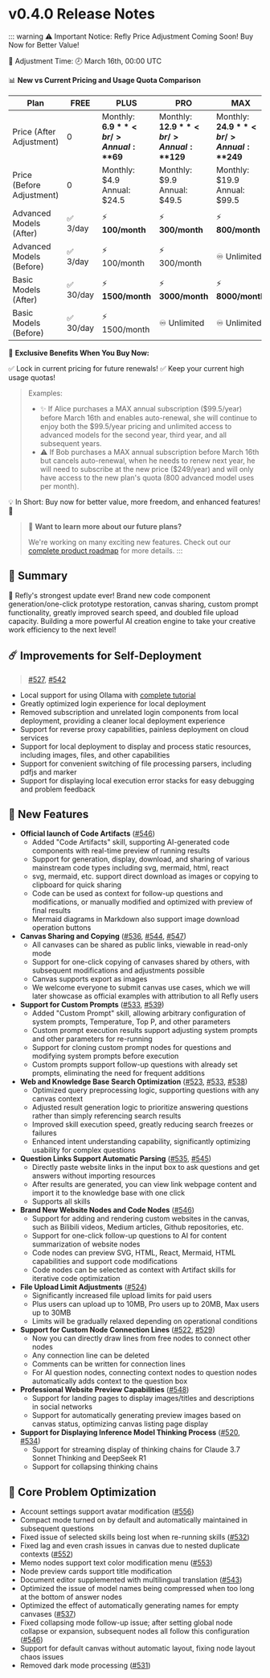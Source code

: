 # v0.4.0 Release Notes

::: warning ⚠️ Important Notice: Refly Price Adjustment Coming Soon! Buy Now for Better Value!

📅 Adjustment Time:
🕗 March 16th, 00:00 UTC

📊 **New vs Current Pricing and Usage Quota Comparison**

| Plan | FREE | PLUS | PRO | MAX |
|------|------|------|-----|-----|
| Price (After Adjustment) | 0 | Monthly: **$6.9** <br/> Annual: **$69** | Monthly: **$12.9** <br/> Annual: **$129** | Monthly: **$24.9** <br/> Annual: **$249** |
| Price (Before Adjustment) | 0 | Monthly: $4.9 <br/> Annual: $24.5 | Monthly: $9.9 <br/> Annual: $49.5 | Monthly: $19.9 <br/> Annual: $99.5 |
| Advanced Models (After) | ✅ 3/day | ⚡️ **100/month** | ⚡️ **300/month** | ⚡️ **800/month** |
| Advanced Models (Before) | ✅ 3/day | ⚡️ 100/month | ⚡️ 300/month | ♾️ Unlimited |
| Basic Models (After) | ✅ 30/day | ⚡️ **1500/month** | ⚡️ **3000/month** | ⚡️ **8000/month** |
| Basic Models (Before) | ✅ 30/day | ⚡️ 1500/month | ♾️ Unlimited | ♾️ Unlimited |

🎁 **Exclusive Benefits When You Buy Now:**

✅ Lock in current pricing for future renewals!
✅ Keep your current high usage quotas!

> Examples:
> - ✨ If Alice purchases a MAX annual subscription ($99.5/year) before March 16th and enables auto-renewal, she will continue to enjoy both the $99.5/year pricing and unlimited access to advanced models for the second year, third year, and all subsequent years.
> - ⚠️ If Bob purchases a MAX annual subscription before March 16th but cancels auto-renewal, when he needs to renew next year, he will need to subscribe at the new price ($249/year) and will only have access to the new plan's quota (800 advanced model uses per month).

💡 In Short:
Buy now for better value, more freedom, and enhanced features! 🚀

> 🚀 **Want to learn more about our future plans?**
> 
> We're working on many exciting new features. Check out our [complete product roadmap](/roadmap) for more details.
:::

## 🦹 Summary

🎉 Refly's strongest update ever! Brand new code component generation/one-click prototype restoration, canvas sharing, custom prompt functionality, greatly improved search speed, and doubled file upload capacity. Building a more powerful AI creation engine to take your creative work efficiency to the next level!

## ☄️ Improvements for Self-Deployment

> [#527](https://github.com/refly-ai/refly/pull/527), [#542](https://github.com/refly-ai/refly/pull/542)

- Local support for using Ollama with [complete tutorial](https://docs.refly.ai/guide/self-deploy/ollama)
- Greatly optimized login experience for local deployment
- Removed subscription and unrelated login components from local deployment, providing a cleaner local deployment experience
- Support for reverse proxy capabilities, painless deployment on cloud services
- Support for local deployment to display and process static resources, including images, files, and other capabilities
- Support for convenient switching of file processing parsers, including pdfjs and marker
- Support for displaying local execution error stacks for easy debugging and problem feedback

## 🌟 New Features

- **Official launch of Code Artifacts** ([#546](https://github.com/refly-ai/refly/pull/546))
  - Added "Code Artifacts" skill, supporting AI-generated code components with real-time preview of running results
  - Support for generation, display, download, and sharing of various mainstream code types including svg, mermaid, html, react
  - svg, mermaid, etc. support direct download as images or copying to clipboard for quick sharing
  - Code can be used as context for follow-up questions and modifications, or manually modified and optimized with preview of final results
  - Mermaid diagrams in Markdown also support image download operation buttons
- **Canvas Sharing and Copying** ([#536](https://github.com/refly-ai/refly/pull/536), [#544](https://github.com/refly-ai/refly/pull/544), [#547](https://github.com/refly-ai/refly/pull/547))
  - All canvases can be shared as public links, viewable in read-only mode
  - Support for one-click copying of canvases shared by others, with subsequent modifications and adjustments possible
  - Canvas supports export as images
  - We welcome everyone to submit canvas use cases, which we will later showcase as official examples with attribution to all Refly users
- **Support for Custom Prompts** ([#533](https://github.com/refly-ai/refly/pull/533), [#539](https://github.com/refly-ai/refly/pull/539))
  - Added "Custom Prompt" skill, allowing arbitrary configuration of system prompts, Temperature, Top P, and other parameters
  - Custom prompt execution results support adjusting system prompts and other parameters for re-running
  - Support for cloning custom prompt nodes for questions and modifying system prompts before execution
  - Custom prompts support follow-up questions with already set prompts, eliminating the need for frequent additions
- **Web and Knowledge Base Search Optimization** ([#523](https://github.com/refly-ai/refly/pull/523), [#533](https://github.com/refly-ai/refly/pull/533), [#538](https://github.com/refly-ai/refly/pull/538))
  - Optimized query preprocessing logic, supporting questions with any canvas context
  - Adjusted result generation logic to prioritize answering questions rather than simply referencing search results
  - Improved skill execution speed, greatly reducing search freezes or failures
  - Enhanced intent understanding capability, significantly optimizing usability for complex questions
- **Question Links Support Automatic Parsing** ([#535](https://github.com/refly-ai/refly/pull/535), [#545](https://github.com/refly-ai/refly/pull/545))
  - Directly paste website links in the input box to ask questions and get answers without importing resources
  - After results are generated, you can view link webpage content and import it to the knowledge base with one click
  - Supports all skills
- **Brand New Website Nodes and Code Nodes** ([#546](https://github.com/refly-ai/refly/pull/546))
  - Support for adding and rendering custom websites in the canvas, such as Bilibili videos, Medium articles, Github repositories, etc.
  - Support for one-click follow-up questions to AI for content summarization of website nodes
  - Code nodes can preview SVG, HTML, React, Mermaid, HTML capabilities and support code modifications
  - Code nodes can be selected as context with Artifact skills for iterative code optimization
- **File Upload Limit Adjustments** ([#524](https://github.com/refly-ai/refly/pull/524))
  - Significantly increased file upload limits for paid users
  - Plus users can upload up to 10MB, Pro users up to 20MB, Max users up to 30MB
  - Limits will be gradually relaxed depending on operational conditions
- **Support for Custom Node Connection Lines** ([#522](https://github.com/refly-ai/refly/pull/522), [#529](https://github.com/refly-ai/refly/pull/529))
  - Now you can directly draw lines from free nodes to connect other nodes
  - Any connection line can be deleted
  - Comments can be written for connection lines
  - For AI question nodes, connecting context nodes to question nodes automatically adds context to the question box
- **Professional Website Preview Capabilities** ([#548](https://github.com/refly-ai/refly/pull/548))
  - Support for landing pages to display images/titles and descriptions in social networks
  - Support for automatically generating preview images based on canvas status, optimizing canvas listing page display
- **Support for Displaying Inference Model Thinking Process** ([#520](https://github.com/refly-ai/refly/pull/520), [#534](https://github.com/refly-ai/refly/pull/534))
  - Support for streaming display of thinking chains for Claude 3.7 Sonnet Thinking and DeepSeek R1
  - Support for collapsing thinking chains

## 💫 Core Problem Optimization

- Account settings support avatar modification ([#556](https://github.com/refly-ai/refly/pull/556))
- Compact mode turned on by default and automatically maintained in subsequent questions
- Fixed issue of selected skills being lost when re-running skills ([#532](https://github.com/refly-ai/refly/pull/532))
- Fixed lag and even crash issues in canvas due to nested duplicate contexts ([#552](https://github.com/refly-ai/refly/pull/552))
- Memo nodes support text color modification menu ([#553](https://github.com/refly-ai/refly/pull/553))
- Node preview cards support title modification
- Document editor supplemented with multilingual translation ([#543](https://github.com/refly-ai/refly/pull/543))
- Optimized the issue of model names being compressed when too long at the bottom of answer nodes
- Optimized the effect of automatically generating names for empty canvases ([#537](https://github.com/refly-ai/refly/pull/537))
- Fixed collapsing mode follow-up issue; after setting global node collapse or expansion, subsequent nodes all follow this configuration ([#546](https://github.com/refly-ai/refly/pull/546))
- Support for default canvas without automatic layout, fixing node layout chaos issues
- Removed dark mode processing ([#531](https://github.com/refly-ai/refly/pull/531))
